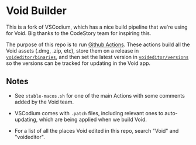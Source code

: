 # Void Builder

This is a fork of VSCodium, which has a nice build pipeline that we're using for Void. Big thanks to the CodeStory team for inspiring this.

The purpose of this repo is to run [Github Actions](https://github.com/voideditor/void-builder/actions). These actions build all the Void assets (.dmg, .zip, etc), store them on a release in [`voideditor/binaries`](https://github.com/voideditor/binaries/releases), and then set the latest version in [`voideditor/versions`](https://github.com/voideditor/versions) so the versions can be tracked for updating in the Void app.

## Notes

- See `stable-macos.sh` for one of the main Actions with some comments added by the Void team.

- VSCodium comes with `.patch` files, including relevant ones to auto-updating, which are being applied when we build Void.

- For a list of all the places Void edited in this repo, search "Void" and "voideditor".

